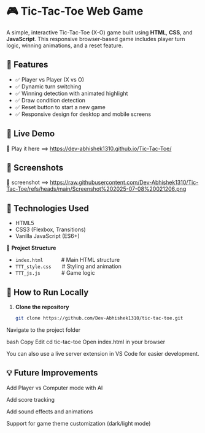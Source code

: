 # 🎮 Tic-Tac-Toe Web Game

A simple, interactive Tic-Tac-Toe (X-O) game built using **HTML**, **CSS**, and **JavaScript**. This responsive browser-based game includes player turn logic, winning animations, and a reset feature.

## 🌟 Features

- ✅ Player vs Player (X vs O)
- ✅ Dynamic turn switching
- ✅ Winning detection with animated highlight
- ✅ Draw condition detection
- ✅ Reset button to start a new game
- ✅ Responsive design for desktop and mobile screens

## 🚀 Live Demo

🔗 Play it here ==> https://dev-abhishek1310.github.io/Tic-Tac-Toe/

## 📸 Screenshots

🔗 screenshot ==> https://raw.githubusercontent.com/Dev-Abhishek1310/Tic-Tac-Toe/refs/heads/main/Screenshot%202025-07-08%20021206.png

## 🧩 Technologies Used

- HTML5
- CSS3 (Flexbox, Transitions)
- Vanilla JavaScript (ES6+)


📁 **Project Structure**  
- `index.html`&nbsp;&nbsp;&nbsp;&nbsp;&nbsp;&nbsp;&nbsp;&nbsp;&nbsp;&nbsp;&nbsp;&nbsp;# Main HTML structure  
- `TTT_style.css`&nbsp;&nbsp;&nbsp;&nbsp;&nbsp;&nbsp;&nbsp;# Styling and animation  
- `TTT_js.js`&nbsp;&nbsp;&nbsp;&nbsp;&nbsp;&nbsp;&nbsp;&nbsp;&nbsp;&nbsp;&nbsp;&nbsp;&nbsp;&nbsp;# Game logic  



## 🔧 How to Run Locally

1. **Clone the repository**
   ```bash
   git clone https://github.com/Dev-Abhishek1310/tic-tac-toe.git
Navigate to the project folder

bash Copy Edit cd tic-tac-toe
Open index.html in your browser

You can also use a live server extension in VS Code for easier development.


## 💡 Future Improvements
Add Player vs Computer mode with AI

Add score tracking

Add sound effects and animations

Support for game theme customization (dark/light mode)


